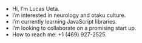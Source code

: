 - Hi, I’m Lucas Ueta.
- I’m interested in neurology and otaku culture.
- I’m currently learning JavaScript libraries.
- I’m looking to collaborate on a promising start up.
- How to reach me: +1 (469) 927-2525.

<!---
tadahiroueta/tadahiroueta is a ✨ special ✨ repository because its `README.md` (this file) appears on your GitHub profile.
You can click the Preview link to take a look at your changes.
--->
